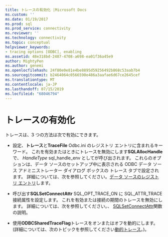 ```yaml
---
title: トレースの有効化 |Microsoft Docs
ms.custom: ''
ms.date: 01/19/2017
ms.prod: sql
ms.prod_service: connectivity
ms.reviewer: ''
ms.technology: connectivity
ms.topic: conceptual
helpviewer_keywords:
- tracing options [ODBC], enabling
ms.assetid: 48e318bd-2487-4708-a698-ea01f36a45e9
author: MightyPen
ms.author: genemi
ms.openlocfilehash: 24f80e0e81e4be8895d59256492b868c53aab7b4
ms.sourcegitcommit: b2464064c0566590e486a3aafae6d67ce2645cef
ms.translationtype: MT
ms.contentlocale: ja-JP
ms.lasthandoff: 07/15/2019
ms.locfileid: "68046794"
---
```

# <a name="enabling-tracing"></a>トレースの有効化
トレースは、3 つの方法は次で有効にできます。  
  
-   設定、**トレース**と**TraceFile** Odbc.ini のレジストリ エントリに含まれるキーワード。 これを有効またはときにトレースを無効にします**SQLAllocHandle**で、 *HandleType* sql_handle_env としてが呼び出されます。 これらのオプションは、データ ソースのセットアップ中に表示される ODBC データ ソース アドミニストレーター ダイアログ ボックスの トレース タブで設定されます。 詳細については、次を参照してください。[データ ソースのレジストリ エントリ](../../../odbc/reference/install/registry-entries-for-data-sources.md)します。  
  
-   呼び出す**SQLSetConnectAttr** SQL_OPT_TRACE_ON に SQL_ATTR_TRACE 接続属性を設定します。 これを有効または接続の期間のトレースを無効にします。 詳細については、次を参照してください。、 [SQLSetConnectAttr](../../../odbc/reference/syntax/sqlsetconnectattr-function.md)関数の説明。  
  
-   使用**ODBCSharedTraceFlag**トレースをオンまたはオフを動的にします。 (詳細については、次のトピックを参照してください[動的トレース](../../../odbc/reference/develop-app/dynamic-tracing.md)。)。

